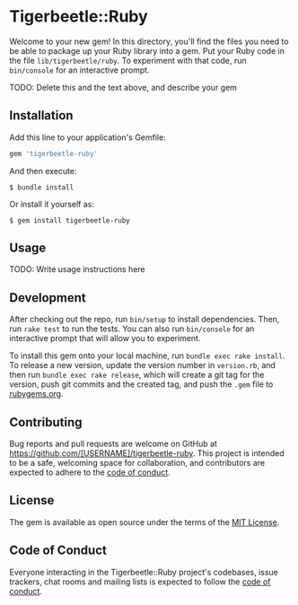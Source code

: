 # Tigerbeetle::Ruby

Welcome to your new gem! In this directory, you'll find the files you need to be able to package up your Ruby library into a gem. Put your Ruby code in the file `lib/tigerbeetle/ruby`. To experiment with that code, run `bin/console` for an interactive prompt.

TODO: Delete this and the text above, and describe your gem

## Installation

Add this line to your application's Gemfile:

```ruby
gem 'tigerbeetle-ruby'
```

And then execute:

    $ bundle install

Or install it yourself as:

    $ gem install tigerbeetle-ruby

## Usage

TODO: Write usage instructions here

## Development

After checking out the repo, run `bin/setup` to install dependencies. Then, run `rake test` to run the tests. You can also run `bin/console` for an interactive prompt that will allow you to experiment.

To install this gem onto your local machine, run `bundle exec rake install`. To release a new version, update the version number in `version.rb`, and then run `bundle exec rake release`, which will create a git tag for the version, push git commits and the created tag, and push the `.gem` file to [rubygems.org](https://rubygems.org).

## Contributing

Bug reports and pull requests are welcome on GitHub at https://github.com/[USERNAME]/tigerbeetle-ruby. This project is intended to be a safe, welcoming space for collaboration, and contributors are expected to adhere to the [code of conduct](https://github.com/[USERNAME]/tigerbeetle-ruby/blob/master/CODE_OF_CONDUCT.md).

## License

The gem is available as open source under the terms of the [MIT License](https://opensource.org/licenses/MIT).

## Code of Conduct

Everyone interacting in the Tigerbeetle::Ruby project's codebases, issue trackers, chat rooms and mailing lists is expected to follow the [code of conduct](https://github.com/[USERNAME]/tigerbeetle-ruby/blob/master/CODE_OF_CONDUCT.md).
